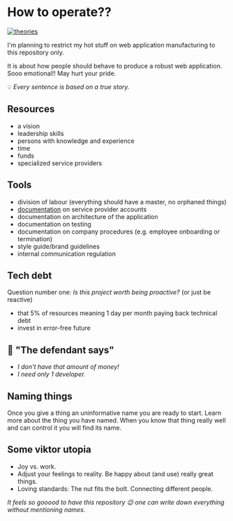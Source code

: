 # How to operate??

[![theories](https://img.shields.io/badge/more-theories-purple)](https://github.com/stars/szepeviktor/lists/theory)

I'm planning to restrict my hot stuff on web application manufacturing to this repository only.

It is about how people should behave to produce a robust web application. Sooo emotional!! May hurt your pride.

:bulb: _Every sentence is based on a true story._

## Resources

- a vision
- leadership skills
- persons with knowledge and experience
- time
- funds
- specialized service providers

## Tools

- division of labour (everything should have a master, no orphaned things)
- [documentation](https://youtu.be/F69Mx5LhZ4A?t=372) on service provider accounts
- documentation on architecture of the application
- documentation on testing
- documentation on company procedures (e.g. employee onboarding or termination)
- style guide/brand guidelines
- internal communication regulation

## Tech debt

Question number one: _Is this project worth being proactive?_ (or just be reactive)

- that 5% of resources meaning 1 day per month paying back technical debt
- invest in error-free future

## 📢 "The defendant says"

- _I don't have that amount of money!_
- _I need only 1 developer._

## Naming things

Once you give a thing an uninformative name you are ready to start.
Learn more about the thing you have named.
When you know that thing really well and can control it you will find its name.

## Some viktor utopia

- Joy vs. work.
- Adjust your feelings to reality. Be happy about (and use) really great things.
- Loving standards: The nut fits the bolt. Connecting different people.

_It feels so gooood to have this repository 😌 one can write down everything without mentioning names._
